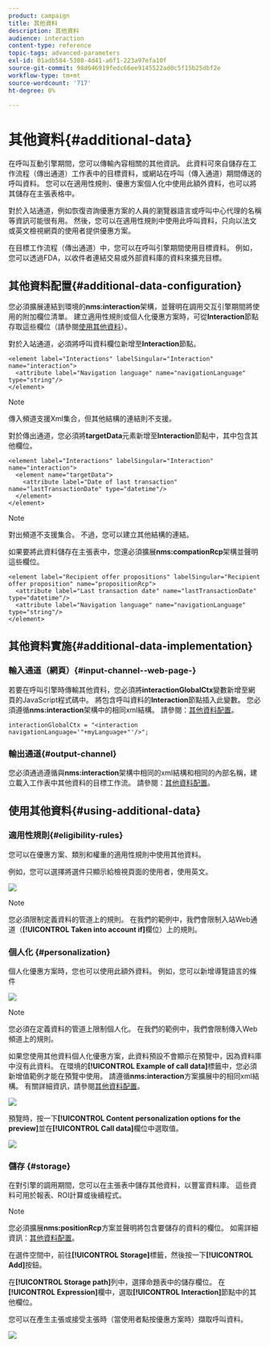 ```yaml
---
product: campaign
title: 其他資料
description: 其他資料
audience: interaction
content-type: reference
topic-tags: advanced-parameters
exl-id: 01adb584-5308-4d41-a6f1-223a97efa10f
source-git-commit: 98d646919fedc66ee9145522ad0c5f15b25dbf2e
workflow-type: tm+mt
source-wordcount: '717'
ht-degree: 0%

---
```


# 其他資料{#additional-data}

在呼叫互動引擎期間，您可以傳輸內容相關的其他資訊。 此資料可來自儲存在工作流程（傳出通道）工作表中的目標資料，或網站在呼叫（傳入通道）期間傳送的呼叫資料。 您可以在適用性規則、優惠方案個人化中使用此額外資料，也可以將其儲存在主張表格中。

對於入站通道，例如恢復咨詢優惠方案的人員的瀏覽器語言或呼叫中心代理的名稱等資訊可能很有用。 然後，您可以在適用性規則中使用此呼叫資料，只向以法文或英文檢視網頁的使用者提供優惠方案。

在目標工作流程（傳出通道）中，您可以在呼叫引擎期間使用目標資料。 例如，您可以透過FDA，以收件者連結交易或外部資料庫的資料來擴充目標。

## 其他資料配置{#additional-data-configuration}

您必須擴展連結到環境的&#x200B;**nms:interaction**&#x200B;架構，並聲明在調用交互引擎期間將使用的附加欄位清單。 建立適用性規則或個人化優惠方案時，可從&#x200B;**Interaction**&#x200B;節點存取這些欄位（請參閱[使用其他資料](#using-additional-data)）。

對於入站通道，必須將呼叫資料欄位新增至&#x200B;**Interaction**&#x200B;節點。

```
<element label="Interactions" labelSingular="Interaction" name="interaction">
  <attribute label="Navigation language" name="navigationLanguage" type="string"/>
</element>
```

>[!NOTE]
>
>傳入頻道支援Xml集合，但其他結構的連結則不支援。

對於傳出通道，您必須將&#x200B;**targetData**&#x200B;元素新增至&#x200B;**Interaction**&#x200B;節點中，其中包含其他欄位。

```
<element label="Interactions" labelSingular="Interaction" name="interaction">
  <element name="targetData">
    <attribute label="Date of last transaction" name="lastTransactionDate" type="datetime"/>
  </element>
</element>
```

>[!NOTE]
>
>對出頻道不支援集合。 不過，您可以建立其他結構的連結。

如果要將此資料儲存在主張表中，您還必須擴展&#x200B;**nms:compationRcp**&#x200B;架構並聲明這些欄位。

```
<element label="Recipient offer propositions" labelSingular="Recipient offer proposition" name="propositionRcp">
  <attribute label="Last transaction date" name="lastTransactionDate" type="datetime"/>
  <attribute label="Navigation language" name="navigationLanguage" type="string"/>
</element>
```

## 其他資料實施{#additional-data-implementation}

### 輸入通道（網頁）{#input-channel--web-page-}

若要在呼叫引擎時傳輸其他資料，您必須將&#x200B;**interactionGlobalCtx**&#x200B;變數新增至網頁的JavaScript程式碼中。 將包含呼叫資料的&#x200B;**Interaction**&#x200B;節點插入此變數。 您必須遵循&#x200B;**nms:interaction**&#x200B;架構中的相同xml結構。 請參閱：[其他資料配置](#additional-data-configuration)。

```
interactionGlobalCtx = "<interaction navigationLanguage='"+myLanguage+"'/>";
```

### 輸出通道{#output-channel}

您必須通過遵循與&#x200B;**nms:interaction**&#x200B;架構中相同的xml結構和相同的內部名稱，建立載入工作表中其他資料的目標工作流。 請參閱：[其他資料配置](#additional-data-configuration)。

## 使用其他資料{#using-additional-data}

### 適用性規則{#eligibility-rules}

您可以在優惠方案、類別和權重的適用性規則中使用其他資料。

例如，您可以選擇將選件只顯示給檢視頁面的使用者，使用英文。

![](assets/ita_calldata_query.png)

>[!NOTE]
>
>您必須限制定義資料的管道上的規則。 在我們的範例中，我們會限制入站Web通道（**[!UICONTROL Taken into account if]**&#x200B;欄位）上的規則。

### 個人化 {#personalization}

個人化優惠方案時，您也可以使用此額外資料。 例如，您可以新增導覽語言的條件

![](assets/ita_calldata_perso.png)

>[!NOTE]
>
>您必須在定義資料的管道上限制個人化。 在我們的範例中，我們會限制傳入Web頻道上的規則。

如果您使用其他資料個人化優惠方案，此資料預設不會顯示在預覽中，因為資料庫中沒有此資料。 在環境的&#x200B;**[!UICONTROL Example of call data]**&#x200B;標籤中，您必須新增值範例才能在預覽中使用。 請遵循&#x200B;**nms:interaction**&#x200B;方案擴展中的相同xml結構。 有關詳細資訊，請參閱[其他資料配置](#additional-data-configuration)。

![](assets/ita_calldata_preview.png)

預覽時，按一下&#x200B;**[!UICONTROL Content personalization options for the preview]**&#x200B;並在&#x200B;**[!UICONTROL Call data]**&#x200B;欄位中選取值。

![](assets/ita_calldata_preview2.png)

### 儲存 {#storage}

在對引擎的調用期間，您可以在主張表中儲存其他資料，以豐富資料庫。 這些資料可用於報表、ROI計算或後續程式。

>[!NOTE]
>
>您必須擴展&#x200B;**nms:positionRcp**&#x200B;方案並聲明將包含要儲存的資料的欄位。 如需詳細資訊：[其他資料配置](#additional-data-configuration)。

在選件空間中，前往&#x200B;**[!UICONTROL Storage]**&#x200B;標籤，然後按一下&#x200B;**[!UICONTROL Add]**&#x200B;按鈕。

在&#x200B;**[!UICONTROL Storage path]**&#x200B;列中，選擇命題表中的儲存欄位。 在&#x200B;**[!UICONTROL Expression]**&#x200B;欄中，選取&#x200B;**[!UICONTROL Interaction]**&#x200B;節點中的其他欄位。

您可以在產生主張或接受主張時（當使用者點按優惠方案時）擷取呼叫資料。

![](assets/ita_calldata_storage.png)
